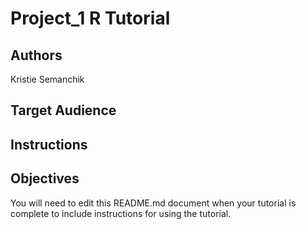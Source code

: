 # Project_1 R Tutorial

## Authors

Kristie Semanchik



## Target Audience



## Instructions



## Objectives



You will need to edit this README.md document when your tutorial is complete to include instructions for using the tutorial.